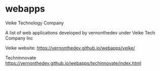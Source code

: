 # webapps
Veike Technology Company

A list of web applications developed by vernonthedev under Veike Tech Company Inc

Veike website: 
https://vernonthedev.github.io/webapps/veike/

Techninnovate
https://vernonthedev.github.io/webapps/techinnovate/index.html
